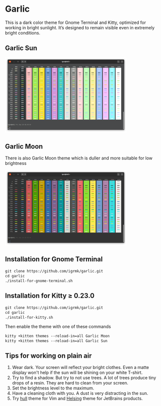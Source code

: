 Garlic
======

This is a dark color theme for Gnome Terminal and Kitty, optimized for working in bright sunlight.
It’s designed to remain visible even in extremely bright conditions.

Garlic Sun
----------
<img src="img/sun.png" width="400">

Garlic Moon
-----------
There is also Garlic Moon theme which is duller and more suitable for low brightness

<img src="img/moon.png" width="400">

Installation for Gnome Terminal
-------------------------------

    git clone https://github.com/igrmk/garlic.git
    cd garlic
    ./install-for-gnome-terminal.sh

Installation for Kitty ≥ 0.23.0
-------------------------------

    git clone https://github.com/igrmk/garlic.git
    cd garlic
    ./install-for-kitty.sh

Then enable the theme with one of these commands

    kitty +kitten themes --reload-in=all Garlic Moon
    kitty +kitten themes --reload-in=all Garlic Sun

Tips for working on plain air
-----------------------------

1. Wear dark.
   Your screen will reflect your bright clothes.
   Even a matte display won't help if the sun will be shining on your white T-shirt.
2. Try to find a shadow.
   But try to not use trees.
   A lot of trees produce tiny drops of a resin.
   They are hard to clean from your screen.
3. Set the brightness level to the maximum.
4. Have a cleaning cloth with you. A dust is very distracting in the sun.
5. Try [hull](https://github.com/igrmk/kull-vim) theme for Vim and [Helsing](https://github.com/igrmk/helsing) theme for JetBrains products.
